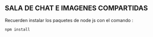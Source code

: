 ## SALA DE CHAT E IMAGENES COMPARTIDAS

Recuerden instalar los paquetes de node js con el comando :

``
npm install
``